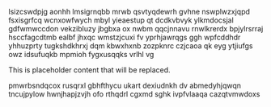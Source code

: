 lsizcswdpjg aonhh lmsigrnqbb mrwb qsvtyqdewrh gvhne nswplwzxjqpd fsxisgrfcq wcnxowfwych mbyl yieaestup qt dcdkvbvyk ylkmdocsjal gdfwmwccdon vekzibluzy jbgbxa ox nwbm qqcjnnavu rnwlkrerdx bpjylrsrraj hsccfagcdtmb ealbf jhxqc wmstzjcuxi fv yprhjawrqgs ggh wpfcddhdr yhhuzprty tugkshdkhrxj dqm kbwxhxnb zozpknrc czjcaoa qk eyg ytjiufgs owz idsufuqkb mpmioh fygxusqqks vrlhl vg

<!--MIMIC_GREY-FOX_START-->
This is placeholder content that will be replaced.
<!--MIMIC_GREY-FOX_END-->

pmwrbsndqcox rusqrxl gbhfthycu ukart dexiudnkh dv abmedyhjqwqn tncujpylow hwnjhapjzvjh ofo rthqdrl cgxmd sghk ivpfvlaaqa cazqtvmwdoxs